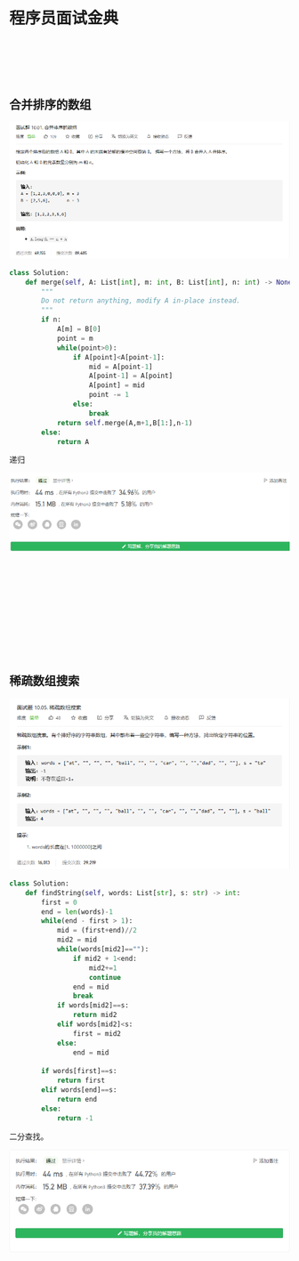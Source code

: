 # 程序员面试金典

## 

![]()

```python

```

![]()

## 合并排序的数组

![](./images/052.png)

```python
class Solution:
    def merge(self, A: List[int], m: int, B: List[int], n: int) -> None:
        """
        Do not return anything, modify A in-place instead.
        """
        if n:
            A[m] = B[0]
            point = m
            while(point>0):
                if A[point]<A[point-1]:
                    mid = A[point-1]
                    A[point-1] = A[point]
                    A[point] = mid
                    point -= 1
                else:
                    break
            return self.merge(A,m+1,B[1:],n-1)
        else:
            return A
```

递归

![](./images/052_.png)

## 

![]()

```python

```

![]()

## 

![]()

```python

```

![]()

## 稀疏数组搜索

![](./images/55.png)

```python
class Solution:
    def findString(self, words: List[str], s: str) -> int:
        first = 0
        end = len(words)-1
        while(end - first > 1):
            mid = (first+end)//2
            mid2 = mid
            while(words[mid2]==""):
                if mid2 + 1<end:
                    mid2+=1
                    continue
                end = mid
                break
            if words[mid2]==s:
                return mid2
            elif words[mid2]<s:
                first = mid2
            else:
                end = mid
        
        if words[first]==s:
            return first
        elif words[end]==s:
            return end
        else:
            return -1
```

二分查找。

![](./images/55_.png)